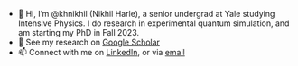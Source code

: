 - 👋 Hi, I’m @khnikhil (Nikhil Harle), a senior undergrad at Yale studying Intensive Physics. I do research in experimental quantum simulation, and am starting my PhD in Fall 2023.
- 🌱 See my research on [Google Scholar](https://scholar.google.com/citations?user=KiAwX-8AAAAJ&hl=en&oi=ao)
- 📫 Connect with me on [LinkedIn](https://www.linkedin.com/in/nikhil-harle-9b8a2520b/), or via [email](mailto:nikhil.calvin@gmail.com)

<!---
khnikhil/khnikhil is a ✨ special ✨ repository because its `README.md` (this file) appears on your GitHub profile.
You can click the Preview link to take a look at your changes.
--->
